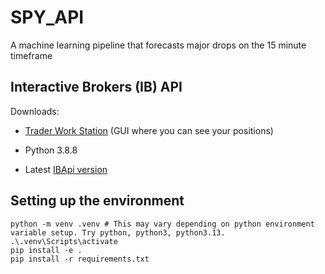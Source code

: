 # SPY_API
A machine learning pipeline that forecasts major drops on the 15 minute timeframe


## Interactive Brokers (IB) API

Downloads:
- [Trader Work Station](https://www.interactivebrokers.ca/en/trading/tws-updateable-stable.php) (GUI where you can see your positions)

- Python 3.8.8

- Latest [IBApi version](https://interactivebrokers.github.io/downloads/TWS%20API%20Install%201030.01.msi)

## Setting up the environment

```
python -m venv .venv # This may vary depending on python environment variable setup. Try python, python3, python3.13.
.\.venv\Scripts\activate
pip install -e .
pip install -r requirements.txt
```

